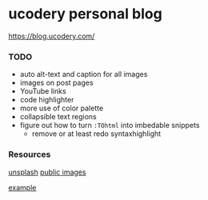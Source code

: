 # ucodery personal blog
https://blog.ucodery.com/

### TODO
- auto alt-text and caption for all images
- images on post pages
- YouTube links
- code highlighter
- more use of color palette
- collapsible text regions
- figure out how to turn `:TOhtml` into imbedable snippets
  - remove or at least redo syntaxhighlight

### Resources
[unsplash](https://unsplash.com/)
[public images](https://pdimagearchive.org)

[example](https://github.com/11ty/eleventy-base-blog)
